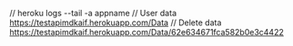 // heroku logs --tail -a appname
// User data
https://testapimdkaif.herokuapp.com/Data
// Delete data
https://testapimdkaif.herokuapp.com/Data/62e634671fca582b0e3c4422